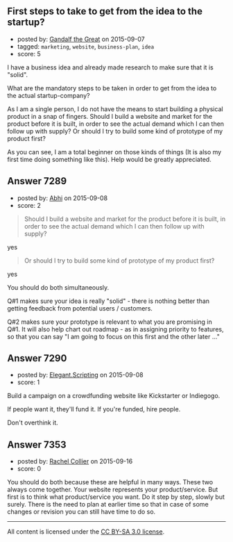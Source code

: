 ## First steps to take to get from the idea to the startup?

- posted by: [Gandalf the Great](https://stackexchange.com/users/6916304/gandalf-the-great) on 2015-09-07
- tagged: `marketing`, `website`, `business-plan`, `idea`
- score: 5

<p>I have a business idea and already made research to make sure that it is "solid". </p>

<p>What are the mandatory steps to be taken in order to get from the idea to the actual startup-company?</p>

<p>As I am a single person, I do not have the means to start building a physical product in a snap of fingers. Should I build a website and market for the product before it is built, in order to see the actual demand which I can then follow up with supply? Or should I try to build some kind of prototype of my product first?</p>

<p>As you can see, I am a total beginner on those kinds of things (It is also my first time doing something like this). Help would be greatly appreciated.</p>



## Answer 7289

- posted by: [Abhi](https://stackexchange.com/users/200253/abhi) on 2015-09-08
- score: 2

<blockquote>
  <p>Should I build a website and market for the product before it is built, in order to see the actual demand which I can then follow up with supply? </p>
</blockquote>

<p>yes</p>

<blockquote>
  <p>Or should I try to build some kind of prototype of my product first?</p>
</blockquote>

<p>yes</p>

<p>You should do both simultaneously. </p>

<p>Q#1 makes sure your idea is really "solid"  - there is nothing better than getting feedback from potential users / customers.</p>

<p>Q#2 makes sure your prototype is relevant to what you are promising in Q#1. It will also help chart out  roadmap - as in assigning priority to features, so that you can say "I am going to focus on this first and the other later ..." </p>



## Answer 7290

- posted by: [Elegant.Scripting](https://stackexchange.com/users/5688251/elegant-scripting) on 2015-09-08
- score: 1

<p>Build a campaign on a crowdfunding website like Kickstarter or Indiegogo.</p>

<p>If people want it, they'll fund it. If you're funded, hire people.</p>

<p>Don't overthink it.</p>



## Answer 7353

- posted by: [Rachel Collier](https://stackexchange.com/users/6961464/rachel-collier) on 2015-09-16
- score: 0

<p>You should do both because these are helpful in many ways. These two always come together. Your website represents your product/service. But first is to think what product/service you want. Do it step  by step, slowly but surely. There is the need to plan at earlier time so that in case of some changes or revision you can still have time to do so. </p>




---

All content is licensed under the [CC BY-SA 3.0 license](https://creativecommons.org/licenses/by-sa/3.0/).
